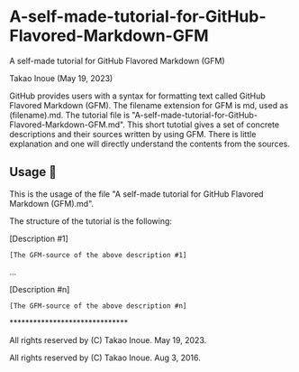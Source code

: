 # A-self-made-tutorial-for-GitHub-Flavored-Markdown-GFM
A self-made tutorial for GitHub Flavored Markdown (GFM)

Takao Inoue (May 19, 2023)

GitHub provides users with a syntax for formatting text called GitHub Flavored Markdown (GFM). 
The filename extension for GFM is md, used as (filename).md. 
The tutorial file is "A-self-made-tutorial-for-GitHub-Flavored-Markdown-GFM.md". 
This short tutotial gives a set of concrete descriptions and their sources written by using GFM.
There is little explanation and one will directly understand the contents from the sources.

## Usage   :cherry_blossom:

This is the usage of the file "A self-made tutorial for GitHub Flavored Markdown (GFM).md".

The structure of the tutorial is the following:

[Description \#1] 

```
[The GFM-source of the above description #1]
```
...

[Description \#n] 

```
[The GFM-source of the above description #n]
```

\*\*\*\*\*\*\*\*\*\*\*\*\*\*\*\*\*\*\*\*\*\*\*\*\*\*\*\*\*\*

All rights reserved by (C) Takao Inoue.  May 19, 2023.

All rights reserved by (C) Takao Inoue.  Aug 3, 2016.

